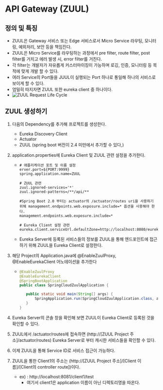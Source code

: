 # API Gateway (ZUUL)

## 정의 및 특징

- ZUUL은 Gateway 서비스 또는 Edge 서비스로서 Micro Service 라우팅, 모니터링, 예외처리, 보안 등을 책임진다.
- ZUUL은 Micro Service를 라우팅하는 과정에서 pre filter, route filter, post filter를 거치고 에러 발생 시, error filter를 거친다.
- 각 filter는 개발자가 자유롭게 커스터마이징이 가능하며 로깅, 인증, 모니터링 등 목적에 맞게 개발 할 수 있다.
- 여러 Service의 Port들을 JUUL이 실행되는 Port 하나로 통일해 하나의 서비스로 보이게 할 수 있다.
- 엄밀히 따지자면 ZUUL 또한 eureka client 중 하나이다.
- ![ZUUL Request Life Cycle](https://ssipflow.github.io/assets/images/static/180930/Request-Lifecycle.png)

## ZUUL 생성하기

1. 다음의 Dependency를 추가해 프로젝트를 생성한다.

   - Eureka Discovery Client
   - Actuator
   - ZUUL (spring boot 버전이 2.4 미만에서 추가할 수 있다,)

2. application.properties에 Eureka Client 및 ZUUL 관련 설정을 추가한다.

   - ```properties
     # 애플리케이션 포트 및 이름 설정
     erver.port=${PORT:9999}
     spring.application.name=ZUUL
     
     # ZUUL 관련
     zuul.ignored-services='*'
     zuul.ignored-patterns=/**/api/**
     
     #Spring Boot 2.0 부터는 actuator의 /actuator/routes uri을 사용하기 위해 management.endpoints.web.exposure.include=* 옵션을 사용해야 한다.
     management.endpoints.web.exposure.include=*
     
     # Eureka Client 설정 관련
     eureka.client.serviceUrl.defaultZone=http://localhost:8080/eureka/
     
     ```

   - Eureka Server에 등록된 서비스들의 정보를 ZUUL을 통해 엔드포인트에 접근하기 위해 ZUUL을 Eureka Client로 설정한다.

3. 해당 Project의 Application.java에  @EnableZuulProxy, @EnableEurekaClient 어노테이션을 추가한다

   - ```java
     @EnableZuulProxy
     @EnableEurekaClient
     @SpringBootApplication
     public class SpringCloudZuulApplication {
     
     	public static void main(String[] args) {
     		SpringApplication.run(SpringCloudZuulApplication.class, args);
     	}
     }
     ```

4. Eureka Server의 콘솔 창을 확인해 보면 ZUUL이 Eureka Client로 등록된 것을 확인할 수 있다.

5. ZUUL에서 /actuator/routes에 접속하면 (http://[ZUUL Project 주소]/actuator/routes) Eureka Server로 부터 캐시한 서비스들을 확인할 수 있다.

6. 이제 ZUUL을 통해 Service ID로 서비스 접근이 가능하다.

7. ZUUL을 통한 Client1의 주소는 (http://[ZUUL Project 주소]/[Client 이름]/[Client의 controller route])이다.

   - ex) : http://localhost:8081/client1/test 
     - 여기서 client1은 application 이름이 아닌 디렉토리명을 따온다.

